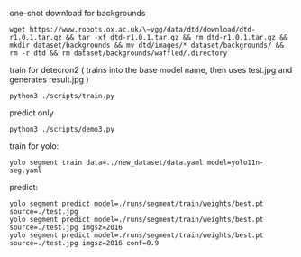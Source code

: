 one-shot download for backgrounds
```
wget https://www.robots.ox.ac.uk/\~vgg/data/dtd/download/dtd-r1.0.1.tar.gz && tar -xf dtd-r1.0.1.tar.gz && rm dtd-r1.0.1.tar.gz && mkdir dataset/backgrounds && mv dtd/images/* dataset/backgrounds/ && rm -r dtd && rm dataset/backgrounds/waffled/.directory
```

train for detecron2 ( trains into the base model name, then uses test.jpg and generates result.jpg )
```
python3 ./scripts/train.py
```

predict only
```
python3 ./scripts/demo3.py
```

train for yolo:
```
yolo segment train data=../new_dataset/data.yaml model=yolo11n-seg.yaml
```

predict:
```
yolo segment predict model=./runs/segment/train/weights/best.pt source=./test.jpg
yolo segment predict model=./runs/segment/train/weights/best.pt source=./test.jpg imgsz=2016
yolo segment predict model=./runs/segment/train/weights/best.pt source=./test.jpg imgsz=2016 conf=0.9
```


